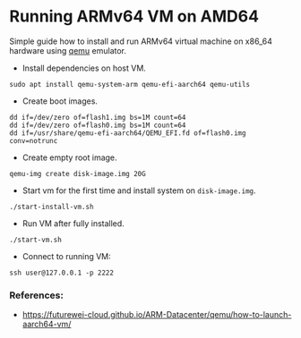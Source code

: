 # Running ARMv64 VM on AMD64
Simple guide how to install and run ARMv64 virtual machine on x86_64 hardware using [qemu](https://www.qemu.org/) emulator.
* Install dependencies on host VM.
```
sudo apt install qemu-system-arm qemu-efi-aarch64 qemu-utils
```
* Create boot images.
```
dd if=/dev/zero of=flash1.img bs=1M count=64
dd if=/dev/zero of=flash0.img bs=1M count=64
dd if=/usr/share/qemu-efi-aarch64/QEMU_EFI.fd of=flash0.img conv=notrunc
```
* Create empty root image.
```
qemu-img create disk-image.img 20G
``` 
* Start vm for the first time and install system on ``disk-image.img``.
```
./start-install-vm.sh    
```
* Run VM after fully installed.
```
./start-vm.sh 
``` 
* Connect to running VM:
```
ssh user@127.0.0.1 -p 2222
``` 

### References:
* https://futurewei-cloud.github.io/ARM-Datacenter/qemu/how-to-launch-aarch64-vm/
 